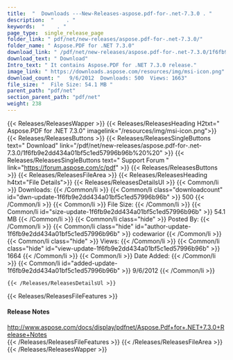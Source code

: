 ```yaml
---
title:  "  Downloads ---New-Releases-aspose.pdf-for-.net-7.3.0 . " 
description:  "    . " 
keywords:  "    . " 
page_type:  single_release_page
folder_link: " pdf/net/new-releases/aspose.pdf-for-.net-7.3.0/"
folder_name: " Aspose.PDF for .NET 7.3.0"
download_link: " /pdf/net/new-releases/aspose.pdf-for-.net-7.3.0/1f6fb9e2dd434a01bf5c1ed57996b96b"
download_text: " Download"
Intro_text: " It contains Aspose.PDF for .NET 7.3.0 release."
image_link: " https://downloads.aspose.com/resources/img/msi-icon.png"
download_count: "   9/6/2012  Downloads: 500  Views: 1663"
file_size: "  File Size: 54.1 MB "
parent_path: "pdf/net"
section_parent_path: "pdf/net"
weight: 238 
---
```


{{< Releases/ReleasesWapper >}}
  {{< Releases/ReleasesHeading H2txt=" Aspose.PDF for .NET 7.3.0" imagelink="/resources/img/msi-icon.png">}}
  {{< Releases/ReleasesButtons >}}
    {{< Releases/ReleasesSingleButtons text=" Download" link="/pdf/net/new-releases/aspose.pdf-for-.net-7.3.0/1f6fb9e2dd434a01bf5c1ed57996b96b%20%20" >}}
    {{< Releases/ReleasesSingleButtons text=" Support Forum " link="https://forum.aspose.com/c/pdf" >}}
  {{< Releases/ReleasesButtons >}}
  {{< Releases/ReleasesFileArea >}}
    {{< Releases/ReleasesHeading h4txt="File Details">}}
    {{< Releases/ReleasesDetailsUl >}}
            {{< Common/li  >}} Downloads: {{< /Common/li >}} 
      {{< Common/li class="downloadcount" id="dwn-update-1f6fb9e2dd434a01bf5c1ed57996b96b" >}} 500 {{< /Common/li >}} 
      {{< Common/li  >}} File Size: {{< /Common/li >}} 
      {{< Common/li id="size-update-1f6fb9e2dd434a01bf5c1ed57996b96b" >}} 54.1 MB {{< /Common/li >}} 
      {{< Common/li  class="hide" >}} Posted By: {{< /Common/li >}} 
      {{< Common/li class="hide" id="author-update-1f6fb9e2dd434a01bf5c1ed57996b96b" >}} codewarior {{< /Common/li >}} 
      {{< Common/li class="hide"  >}} Views: {{< /Common/li >}} 
      {{< Common/li class="hide" id="view-update-1f6fb9e2dd434a01bf5c1ed57996b96b" >}} 1664 {{< /Common/li >}} 
      {{< Common/li  >}} Date Added: {{< /Common/li >}} 
      {{< Common/li id="added-update-1f6fb9e2dd434a01bf5c1ed57996b96b" >}} 9/6/2012 {{< /Common/li >}} 

    {{< /Releases/ReleasesDetailsUl >}}

  {{< Releases/ReleasesFileFeatures >}}
      <h4>Release Notes</h4><div><a href="http://www.aspose.com/docs/display/pdfnet/Aspose.Pdf+for+.NET+7.3.0+Release+Notes">http://www.aspose.com/docs/display/pdfnet/Aspose.Pdf+for+.NET+7.3.0+Release+Notes</a></div>
  {{< /Releases/ReleasesFileFeatures >}}
 {{< /Releases/ReleasesFileArea >}}
{{< /Releases/ReleasesWapper >}}


